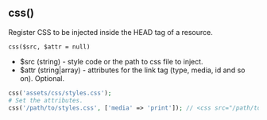 ## css()
Register CSS to be injected inside the HEAD tag of a resource.

```css($src, $attr = null)```
- $src (string) - style code or the path to css file to inject.
- $attr (string|array) - attributes for the link tag (type, media, id and so on). Optional. 

```php
css('assets/css/styles.css'); 
# Set the attributes.
css('/path/to/styles.css', ['media' => 'print']); // <css src="/path/to/styles.css"></script>
```
